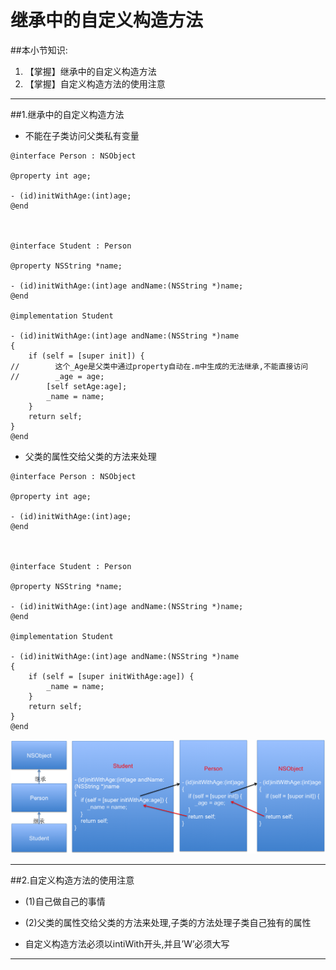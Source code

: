 # 继承中的自定义构造方法
##本小节知识:
1. 【掌握】继承中的自定义构造方法
2. 【掌握】自定义构造方法的使用注意
---

##1.继承中的自定义构造方法

- 不能在子类访问父类私有变量

```objc
@interface Person : NSObject

@property int age;

- (id)initWithAge:(int)age;
@end



@interface Student : Person

@property NSString *name;

- (id)initWithAge:(int)age andName:(NSString *)name;
@end

@implementation Student

- (id)initWithAge:(int)age andName:(NSString *)name
{
    if (self = [super init]) {
//        这个_Age是父类中通过property自动在.m中生成的无法继承,不能直接访问
//        _age = age;
        [self setAge:age];
        _name = name;
    }
    return self;
}
@end
```

- 父类的属性交给父类的方法来处理

```objc
@interface Person : NSObject

@property int age;

- (id)initWithAge:(int)age;
@end



@interface Student : Person

@property NSString *name;

- (id)initWithAge:(int)age andName:(NSString *)name;
@end

@implementation Student

- (id)initWithAge:(int)age andName:(NSString *)name
{
    if (self = [super initWithAge:age]) {
        _name = name;
    }
    return self;
}
@end

```

![](../images/oc/initsuper.png)

---

##2.自定义构造方法的使用注意
- (1)自己做自己的事情
- (2)父类的属性交给父类的方法来处理,子类的方法处理子类自己独有的属性

- 自定义构造方法必须以intiWith开头,并且’W’必须大写

---
